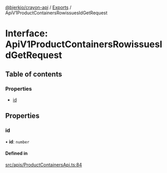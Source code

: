 [@bjerkio/crayon-api](../README.md) / [Exports](../modules.md) / ApiV1ProductContainersRowissuesIdGetRequest

# Interface: ApiV1ProductContainersRowissuesIdGetRequest

## Table of contents

### Properties

- [id](ApiV1ProductContainersRowissuesIdGetRequest.md#id)

## Properties

### id

• **id**: `number`

#### Defined in

[src/apis/ProductContainersApi.ts:84](https://github.com/bjerkio/crayon-api-js/blob/22cd66d/src/apis/ProductContainersApi.ts#L84)
